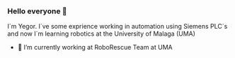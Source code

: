 ### Hello everyone 👋

I´m Yegor. I´ve some exprience working in automation using Siemens PLC´s and now I´m learning robotics at the University of Malaga (UMA)

- 🔭 I’m currently working at RoboRescue Team at UMA

<!--
**YegorRad/YegorRad** is a ✨ _special_ ✨ repository because its `README.md` (this file) appears on your GitHub profile.

Here are some ideas to get you started:

- 🔭 I’m currently working on ...
- 🌱 I’m currently learning ...
- 👯 I’m looking to collaborate on ...
- 🤔 I’m looking for help with ...
- 💬 Ask me about ...
- 📫 How to reach me: ...
- 😄 Pronouns: ...
- ⚡ Fun fact: ...
-->

